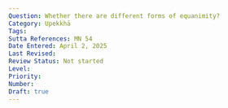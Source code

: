 ```yaml
---
Question: Whether there are different forms of equanimity?
Category: Upekkhā
Tags:
Sutta References: MN 54
Date Entered: April 2, 2025
Last Revised:
Review Status: Not started
Level: 
Priority: 
Number: 
Draft: true
---
```

